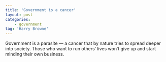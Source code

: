 ```yaml
---
title: 'Government is a cancer'
layout: post
categories:
    - government
tag: 'Harry Browne'
---
```


Government is a parasite — a cancer that by nature tries to spread deeper into society. Those who want to run others’ lives won’t give up and start minding their own business.